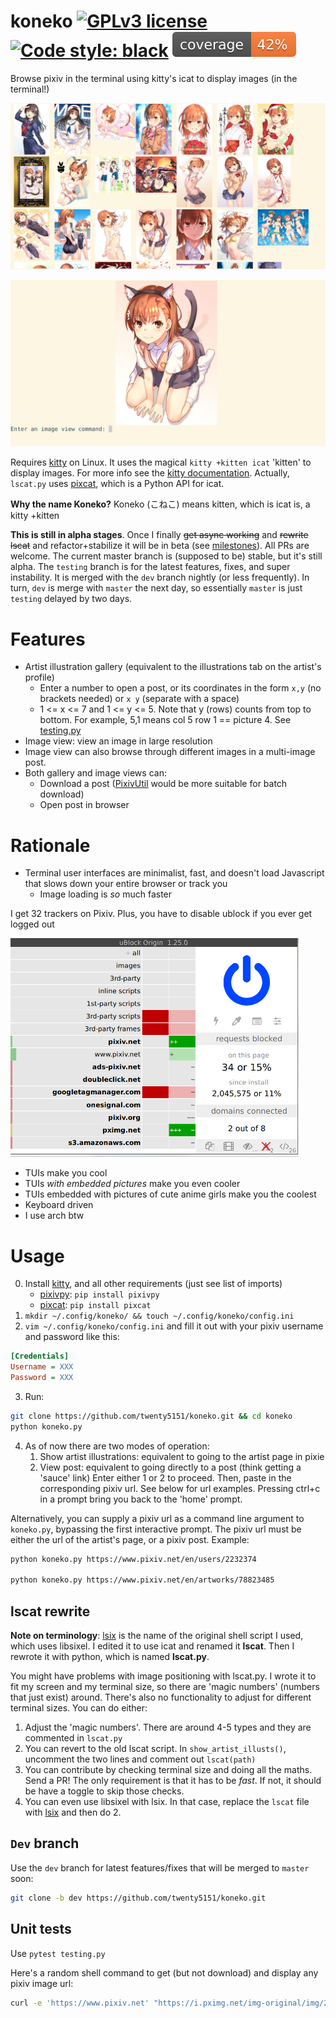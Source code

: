 # koneko [![GPLv3 license](https://img.shields.io/badge/License-GPLv3-blue.svg)](https://www.gnu.org/licenses/gpl-3.0.txt) [![Code style: black](https://img.shields.io/badge/code%20style-black-000000.svg)](https://github.com/psf/black) [![Coverage: black](coverage.svg)](https://github.com/psf/black)

Browse pixiv in the terminal using kitty's icat to display images (in the terminal!)

![Gallery view](gallery_view.png)

![Image_view](image_view.png)

Requires [kitty](https://github.com/kovidgoyal/kitty) on Linux. It uses the magical `kitty +kitten icat` 'kitten' to display images. For more info see the [kitty documentation](https://sw.kovidgoyal.net/kitty/kittens/icat.html). Actually, `lscat.py` uses [pixcat](https://github.com/mirukana/pixcat), which is a Python API for icat.

**Why the name Koneko?** Koneko (こねこ) means kitten, which is icat is, a kitty +kitten

**This is still in alpha stages**. Once I finally ~~get async working~~ and ~~rewrite lscat~~ and refactor+stabilize it will be in beta (see [milestones](https://github.com/twenty5151/koneko/milestone/1)). All PRs are welcome. The current master branch is (supposed to be) stable, but it's still alpha. The `testing` branch is for the latest features, fixes, and super instability. It is merged with the `dev` branch nightly (or less frequently). In turn, `dev` is merge with `master` the next day, so essentially `master` is just `testing` delayed by two days.


# Features
* Artist illustration gallery (equivalent to the illustrations tab on the artist's profile)
    * Enter a number to open a post, or its coordinates in the form `x,y` (no brackets needed) or `x y` (separate with a space)
    * 1 <= x <= 7 and 1 <= y <= 5. Note that y (rows) counts from top to bottom. For example, 5,1 means col 5 row 1 == picture 4. See [testing.py](testing.py)
* Image view: view an image in large resolution
* Image view can also browse through different images in a multi-image post.
* Both gallery and image views can:
    * Download a post ([PixivUtil](https://github.com/Nandaka/PixivUtil2/) would be more suitable for batch download)
    * Open post in browser


# Rationale
* Terminal user interfaces are minimalist, fast, and doesn't load Javascript that slows down your entire browser or track you
    * Image loading is *so* much faster

I get 32 trackers on Pixiv. Plus, you have to disable ublock if you ever get logged out

<a href="url"><img src="pixiv_ublock.png" height="350"></a>

* TUIs make you cool
* TUIs *with embedded pictures* make you even cooler
* TUIs embedded with pictures of cute anime girls make you the coolest
* Keyboard driven
* I use arch btw


# Usage
0. Install [kitty](https://github.com/kovidgoyal/kitty), and all other requirements (just see list of imports)
    * [pixivpy](https://github.com/upbit/pixivpy): `pip install pixivpy`
    * [pixcat](https://github.com/mirukana/pixcat): `pip install pixcat`
1. `mkdir ~/.config/koneko/ && touch ~/.config/koneko/config.ini`
2. `vim ~/.config/koneko/config.ini` and fill it out with your pixiv username and password like this:

```ini
[Credentials]
Username = XXX
Password = XXX
```

3. Run:
```sh
git clone https://github.com/twenty5151/koneko.git && cd koneko
python koneko.py
```

4. As of now there are two modes of operation:
    1. Show artist illustrations: equivalent to going to the artist page in pixie
    2. View post: equivalent to going directly to a post (think getting a 'sauce' link)
Enter either 1 or 2 to proceed. Then, paste in the corresponding pixiv url. See below for url examples. Pressing ctrl+c in a prompt bring you back to the 'home' prompt.

Alternatively, you can supply a pixiv url as a command line argument to `koneko.py`, bypassing the first interactive prompt. The pixiv url must be either the url of the artist's page, or a pixiv post. Example:

```sh
python koneko.py https://www.pixiv.net/en/users/2232374

python koneko.py https://www.pixiv.net/en/artworks/78823485
```

## lscat rewrite

**Note on terminology**: [lsix](https://github.com/hackerb9/lsix/) is the name of the original shell script I used, which uses libsixel. I edited it to use icat and renamed it **lscat**. Then I rewrote it with python, which is named **lscat.py**.

You might have problems with image positioning with lscat.py. I wrote it to fit my screen and my terminal size, so there are 'magic numbers' (numbers that just exist) around. There's also no functionality to adjust for different terminal sizes. You can do either:

1. Adjust the 'magic numbers'. There are around 4-5 types and they are commented in `lscat.py`
2. You can revert to the old lscat script. In `show_artist_illusts()`, uncomment the two lines and comment out `lscat(path)`
3. You can contribute by checking terminal size and doing all the maths. Send a PR! The only requirement is that it has to be *fast*. If not, it should be have a toggle to skip those checks.
4. You can even use libsixel with lsix. In that case, replace the `lscat` file with [lsix](https://github.com/hackerb9/lsix/) and then do 2.


## `Dev` branch

Use the `dev` branch for latest features/fixes that will be merged to `master` soon:

```sh
git clone -b dev https://github.com/twenty5151/koneko.git
```

## Unit tests
Use `pytest testing.py`


Here's a random shell command to get (but not download) and display any pixiv image url:
```sh
curl -e 'https://www.pixiv.net' "https://i.pximg.net/img-original/img/2019/12/21/20/13/12/78403815_p0.jpg" | kitty +kitten icat --align left --place 800x480@0x5
```
